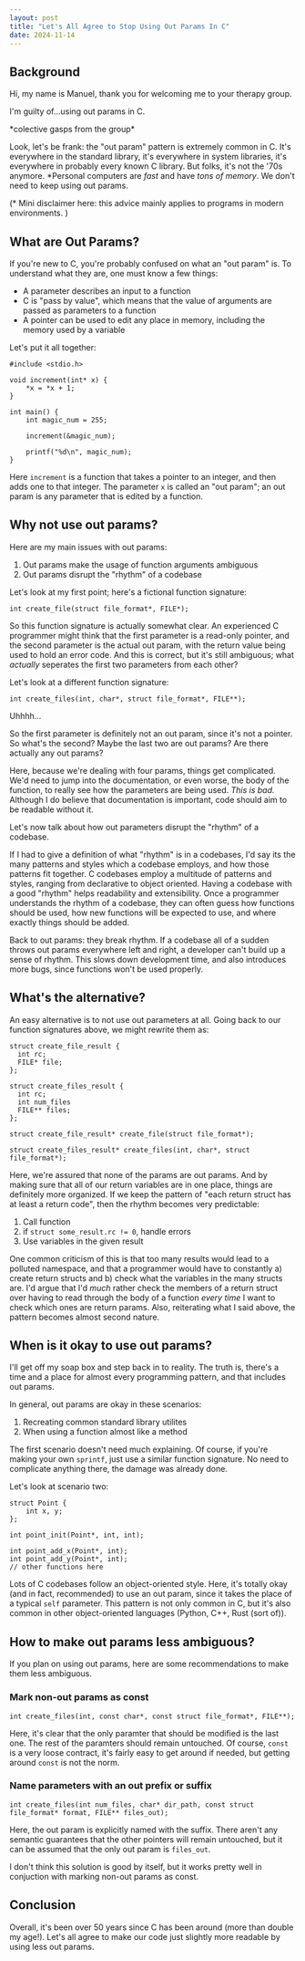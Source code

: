 ```yaml
---
layout: post
title: "Let's All Agree to Stop Using Out Params In C"
date: 2024-11-14
---
```


## Background

Hi, my name is Manuel, thank you for welcoming me to your therapy group.

I'm guilty of...using out params in C. 

\*colective gasps from the group\*

Look, let's be frank: the "out param" pattern is extremely common in C. It's everywhere in the standard library,
it's everywhere in system libraries, it's everywhere in probably every known C library. But folks, it's not the '70s
anymore. \*Personal computers are *fast* and have *tons of memory*. We don't need to keep using out params.

(\* Mini disclaimer here: this advice mainly applies to programs in modern environments. )
## What are Out Params?

If you're new to C, you're probably confused on what an "out param" is. To understand what they are, one must know
a few things:
- A parameter describes an input to a function
- C is "pass by value", which means that the value of arguments are passed as parameters to a function
- A pointer can be used to edit any place in memory, including the memory used by a variable

Let's put it all together:

```
#include <stdio.h>

void increment(int* x) {
    *x = *x + 1;
}

int main() {
    int magic_num = 255;
    
    increment(&magic_num);
    
    printf("%d\n", magic_num);
}
```

Here `increment` is a function that takes a pointer to an integer, and then adds one to that integer.
The parameter `x` is called an "out param"; an out param is any parameter that is edited by a function.

## Why not use out params?

Here are my main issues with out params:
1. Out params make the usage of function arguments ambiguous
2. Out params disrupt the "rhythm" of a codebase 

Let's look at my first point; here's a fictional function signature:
```
int create_file(struct file_format*, FILE*);
```

So this function signature is actually somewhat clear. An experienced C programmer might think that the
first parameter is a read-only pointer, and the second parameter is the actual out param, with the return value being
used to hold an error code. And this is correct, but it's still ambiguous; what *actually* seperates the first two 
parameters from each other?

Let's look at a different function signature:

```
int create_files(int, char*, struct file_format*, FILE**);
```

Uhhhh... 

So the first parameter is definitely not an out param, since it's not a pointer. So what's the second? Maybe the 
last two are out params? Are there actually any out params?

Here, because we're dealing with four params, things get complicated. We'd need to jump into the documentation,
or even worse, the body of the function, to really see how the parameters are being used. *This is bad.* Although 
I do believe that documentation is important, code should aim to be readable without it. 

Let's now talk about how out parameters disrupt the "rhythm" of a codebase.

If I had to give a definition of what "rhythm" is in a codebases, I'd say its the many patterns and styles 
which a codebase employs, and how those patterns fit together. C codebases employ a multitude of patterns and 
styles, ranging from declarative to object oriented. Having a codebase with a good "rhythm" helps readability and 
extensibility. Once a programmer understands the rhythm of a codebase, they can often guess how functions should be
used, how new functions will be expected to use, and where exactly things should be added. 

Back to out params: they break rhythm. If a codebase  all of a sudden throws out params everywhere left and 
right, a developer can't build up a sense of rhythm. This slows down development time, and also introduces more 
bugs, since functions won't be used properly. 


## What's the alternative?

An easy alternative is to not use out parameters at all. Going back to our function signatures above, we might 
rewrite them as:

```
struct create_file_result {
  int rc;
  FILE* file;  
};

struct create_files_result {
  int rc;
  int num_files
  FILE** files;  
};

struct create_file_result* create_file(struct file_format*);

struct create_files_result* create_files(int, char*, struct file_format*);
```

Here, we're assured that none of the params are out params. And by making sure that all of our return variables
are in one place, things are definitely more organized. If we keep the pattern of "each return struct has at least 
a return code", then the rhythm becomes very predictable: 
1. Call function
2. if `struct some_result.rc != 0`, handle errors
3. Use variables in the given result

One common criticism of this is that too many results would lead to a polluted namespace, and that a programmer 
would have to constantly a) create return structs and b) check what the variables in the many structs are. I'd argue
that I'd *much* rather check the members of a return struct over having to read through the body of a function 
*every time* I want to check which ones are return params. Also, reiterating what I said above, the pattern becomes
almost second nature. 

## When is it okay to use out params?

I'll get off my soap box and step back in to reality. The truth is, there's a time and a place for almost every 
programming pattern, and that includes out params. 

In general, out params are okay in these scenarios:
1. Recreating common standard library utilites
2. When using a function almost like a method

The first scenario doesn't need much explaining. Of course, if you're making your own `sprintf`, just use a similar
function signature. No need to complicate anything there, the damage was already done.

Let's look at scenario two:

```
struct Point {
    int x, y;
};

int point_init(Point*, int, int);

int point_add_x(Point*, int);
int point_add_y(Point*, int);
// other functions here
```

Lots of C codebases follow an object-oriented style. Here, it's totally okay (and in fact, recommended) to use
an out param, since it takes the place of a typical `self` parameter. This pattern is not only common in C,
but it's also common in other object-oriented languages (Python, C++, Rust (sort of)).

## How to make out params less ambiguous?

If you plan on using out params, here are some recommendations to make them less ambiguous.

### Mark non-out params as const 
```
int create_files(int, const char*, const struct file_format*, FILE**);
```

Here, it's clear that the only paramter that should be modified is the last one. The rest of the paramters 
should remain untouched. Of course, `const` is a very loose contract, it's fairly easy to get around if needed,
but getting around `const` is not the norm.

### Name parameters with an out prefix or suffix
```
int create_files(int num_files, char* dir_path, const struct file_format* format, FILE** files_out);
```

Here, the out param is explicitly named with the suffix. There aren't any semantic guarantees that the other 
pointers will remain untouched, but it can be assumed that the only out param is `files_out`.

I don't think this solution is good by itself, but it works pretty well in conjuction with marking non-out params as
const. 

## Conclusion

Overall, it's been over 50 years since C has been around (more than double my age!). Let's all agree to make our
code just slightly more readable by using less out params.
